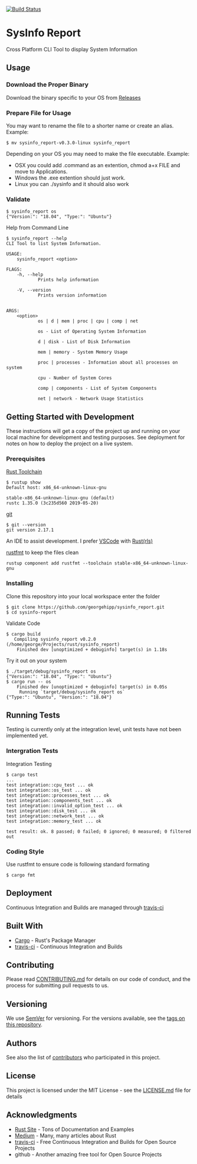 [![Build Status](https://travis-ci.com/georgehipp/sysinfo_report.svg?branch=master)](https://travis-ci.com/georgehipp/sysinfo_report)

# SysInfo Report

Cross Platform CLI Tool to display System Information

## Usage

### Download the Proper Binary

Download the binary specific to your OS from [Releases](https://github.com/georgehipp/sysinfo_report/releases)

### Prepare File for Usage

You may want to rename the file to a shorter name or create an alias.
Example:
```
$ mv sysinfo_report-v0.3.0-linux sysinfo_report
```

Depending on your OS you may need to make the file executable.
Example:
* OSX you could add .command as an extention, chmod a+x FILE and move to Applications.
* Windows the .exe extention should just work.
* Linux you can ./sysinfo and it should also work

### Validate

```
$ sysinfo_report os
{"Version:": "18.04", "Type:": "Ubuntu"}
```

Help from Command Line

```
$ sysinfo_report --help
CLI Tool to list System Information.

USAGE:
    sysinfo_report <option>

FLAGS:
    -h, --help       
            Prints help information

    -V, --version    
            Prints version information


ARGS:
    <option>    
            os | d | mem | proc | cpu | comp | net
            
            os - List of Operating System Information
            
            d | disk - List of Disk Information
            
            mem | memory - System Memory Usage
            
            proc | processes - Information about all processes on system
            
            cpu - Number of System Cores
            
            comp | components - List of System Components
            
            net | network - Network Usage Statistics
```

## Getting Started with Development

These instructions will get a copy of the project up and running on your local machine for development and testing purposes. See deployment for notes on how to deploy the project on a live system.

### Prerequisites

[Rust Toolchain](https://www.rust-lang.org/tools/install) 
```
$ rustup show
Default host: x86_64-unknown-linux-gnu

stable-x86_64-unknown-linux-gnu (default)
rustc 1.35.0 (3c235d560 2019-05-20)
```
[git](https://git-scm.com/book/en/v2/Getting-Started-Installing-Git) 
```
$ git --version
git version 2.17.1
```
An IDE to assist development.
I prefer [VSCode](https://code.visualstudio.com/)
with [Rust(rls)](https://marketplace.visualstudio.com/items?itemName=rust-lang.rust)

[rustfmt](https://github.com/rust-lang/rustfmt) to keep the files clean
```
rustup component add rustfmt --toolchain stable-x86_64-unknown-linux-gnu
```

### Installing

Clone this repository into your local workspace enter the folder

```
$ git clone https://github.com/georgehipp/sysinfo_report.git
$ cd sysinfo-report
```

Validate Code

```
$ cargo build
   Compiling sysinfo_report v0.2.0 (/home/george/Projects/rust/sysinfo_report)
    Finished dev [unoptimized + debuginfo] target(s) in 1.18s
```

Try it out on your system

```
$ ./target/debug/sysinfo_report os
{"Version:": "18.04", "Type:": "Ubuntu"}
$ cargo run -- os
    Finished dev [unoptimized + debuginfo] target(s) in 0.05s
     Running `target/debug/sysinfo_report os`
{"Type:": "Ubuntu", "Version:": "18.04"}
```

## Running Tests

Testing is currently only at the integration level, unit tests have not been implemented yet.

### Intergration Tests

Integration Testing

```
$ cargo test
...
test integration::cpu_test ... ok
test integration::os_test ... ok
test integration::processes_test ... ok
test integration::components_test ... ok
test integration::invalid_option_test ... ok
test integration::disk_test ... ok
test integration::network_test ... ok
test integration::memory_test ... ok

test result: ok. 8 passed; 0 failed; 0 ignored; 0 measured; 0 filtered out
```

### Coding Style

Use rustfmt to ensure code is following standard formating

```
$ cargo fmt
```

## Deployment

Continuous Integration and Builds are managed through [travis-ci](https://travis-ci.com/georgehipp/sysinfo_report)

## Built With

* [Cargo](https://github.com/rust-lang/cargo) - Rust's Package Manager
* [travis-ci](https://travis-ci.com/georgehipp/sysinfo_report) - Continuous Integration and Builds

## Contributing

Please read [CONTRIBUTING.md](CONTRIBUTING.md) for details on our code of conduct, and the process for submitting pull requests to us.

## Versioning

We use [SemVer](http://semver.org/) for versioning. For the versions available, see the [tags on this repository](https://github.com/georgehipp/sysinfo_report/tags). 

## Authors

See also the list of [contributors](https://github.com/georgehipp/sysinfo_report/graphs/contributors) who participated in this project.

## License

This project is licensed under the MIT License - see the [LICENSE.md](LICENSE.md) file for details

## Acknowledgments

* [Rust Site](https://www.rust-lang.org/) - Tons of Documentation and Examples
* [Medium](https://medium.com/search?q=rust) - Many, many articles about Rust
* [travis-ci](https://travis-ci.com/) - Free Continuous Integration and Builds for Open Source Projects
* github - Another amazing free tool for Open Source Projects


